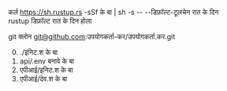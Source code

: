कर्ल https://sh.rustup.rs -sSf के बा | sh -s -- --डिफ़ॉल्ट-टूलचेन रात के दिन<br>rustup डिफ़ॉल्ट रात के दिन होला

git क्लोन git@github.com:उपयोगकर्ता-कर/उपयोगकर्ता.कर.git

0. ./इनिट.श के बा
1. api/.env बनावे के बा
2. एपीआई/इनिट.श के बा
3. एपीआई/देव.श के बा